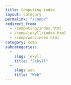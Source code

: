```yaml
---
title: Computing index
layout: category
permalink: "/comp/"
redirect_from:
  - /computing/index.html
  - /comp/jekyll/index.html
  - /comp/web/index.html
category: comp
subcategories:
  -
    slug: jekyll
    title: "Jekyll"
  -
    slug: web
    title: "Web"
---
```


